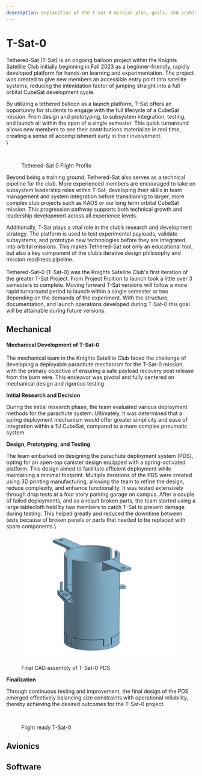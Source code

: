 ```yaml
---
description: Explanation of the T-Sat-0 mission plan, goals, and architecture.
---
```


# T-Sat-0

Tethered-Sat (T-Sat) is an ongoing balloon project within the Knights Satellite Club initially beginning in Fall 2023 as a beginner-friendly, rapidly developed platform for hands-on learning and experimentation. The project was created to give new members an accessible entry point into satellite systems, reducing the intimidation factor of jumping straight into a full orbital CubeSat development cycle.

By utilizing a tethered balloon as a launch platform, T-Sat offers an opportunity for students to engage with the full lifecycle of a CubeSat mission. From design and prototyping, to subsystem integration, testing, and launch all within the span of a single semester. This quick turnaround allows new members to see their contributions materialize in real time, creating a sense of accomplishment early in their involvement.\
\


<figure><img src="https://lh7-rt.googleusercontent.com/slidesz/AGV_vUeOWGE18VczwagY0xEnzX152dZSmu7T1VdIjXCvvbJgQZHV2HLxwWEVlyWORfP3jiinmB_vw2VV8EI_AVNoBHMSmKpSkRNkoLN_9YF--IqlETc68Lm1zdidTxSgaKabtMRnVL78oP_tH-70ACqP37VsoHBm4A=nw?key=9265HlvNzRsM0gWzzW7iqA" alt=""><figcaption><p>Tethered-Sat 0 Flight Profile</p></figcaption></figure>

Beyond being a training ground, Tethered-Sat also serves as a technical pipeline for the club. More experienced members are encouraged to take on subsystem leadership roles within T-Sat, developing their skills in team management and system integration before transitioning to larger, more complex club projects such as KAOS or our long term orbital CubeSat mission. This progression pathway supports both technical growth and leadership development across all experience levels.

Additionally, T-Sat plays a vital role in the club’s research and development strategy. The platform is used to test experimental payloads, validate subsystems, and prototype new technologies before they are integrated into orbital missions. This makes Tethered-Sat not only an educational tool, but also a key component of the club’s iterative design philosophy and mission readiness pipeline.\
\
Tethered-Sat-0 (T-Sat-0) was the Knights Satellite Club's first iteration of the greater T-Sat Project. From Project Fruition to launch took a little over 3 semesters to complete. Moving forward T-Sat versions will follow a more rapid turnaround period to launch within a single semester or two depending on the demands of the experiment. With the structure, documentation, and launch operations developed during T-Sat-0 this goal will be attainable during future versions.

## Mechanical&#x20;

#### Mechanical Development of T-Sat-0

The mechanical team in the Knights Satellite Club faced the challenge of developing a deployable parachute mechanism for the T-Sat-0 mission, with the primary objective of ensuring a safe payload recovery post release from the burn wire. This endeavor was pivotal and fully centered on mechanical design and rigorous testing.

**Initial Research and Decision**

During the initial research phase, the team evaluated various deployment methods for the parachute system. Ultimately, it was determined that a spring deployment mechanism would offer greater simplicity and ease of integration within a 1U CubeSat, compared to a more complex pneumatic system.

**Design, Prototyping, and Testing**

The team embarked on designing the parachute deployment system (PDS), opting for an open-top canister design equipped with a spring-activated platform. This design aimed to facilitate efficient deployment while maintaining a minimal footprint. Multiple iterations of the PDS were created using 3D printing manufacturing, allowing the team to refine the design, reduce complexity, and enhance functionality. It was tested extensively through drop tests at a four story parking garage on campus. After a couple of failed deployments, and as a result broken parts, the team started using a large tablecloth held by two members to catch T-Sat to prevent damage during testing. This helped greatly and reduced the downtime between tests because of broken panels or parts that needed to be replaced with spare components.\


<figure><img src="../../../.gitbook/assets/t_sat_0_parachute.png" alt=""><figcaption><p>Final CAD assembly of T-Sat-0 PDS</p></figcaption></figure>

**Finalization**

Through continuous testing and improvement, the final design of the PDS emerged effectively balancing size constraints with operational reliability, thereby achieving the desired outcomes for the T-Sat-0 project.

<figure><img src="https://lh7-rt.googleusercontent.com/slidesz/AGV_vUclAMjzr_o0nMZv9axGW2eCBPSYvFZRW-jvxE4pajoLp-MI3rXtNn6CPGDOrncipn7eKc9hq3cTYyQEOx1G8zc7LqjLKUdhPQhJ7Iy6fnI7TaiKNS5oB_V3ZX1iDQUJjCuWpkQb=nw?key=jaWAqQa8wC8sb7bqOJoMcEuT" alt=""><figcaption><p>Flight ready  T-Sat-0 </p></figcaption></figure>

## Avionics



## Software





